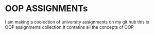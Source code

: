 # OOP ASSIGNMENTs
I am making a coolection of university assignments on my git hub this is OOP assignments collection.It contatins all the concepts of OOP